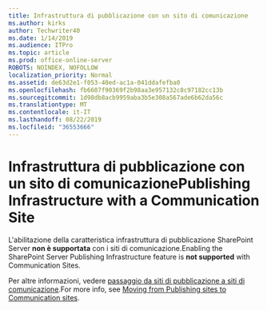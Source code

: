 ```yaml
---
title: Infrastruttura di pubblicazione con un sito di comunicazione
ms.author: kirks
author: Techwriter40
ms.date: 1/14/2019
ms.audience: ITPro
ms.topic: article
ms.prod: office-online-server
ROBOTS: NOINDEX, NOFOLLOW
localization_priority: Normal
ms.assetid: de63d2e1-f053-40ed-ac1a-041ddafefba0
ms.openlocfilehash: fb6607f90369f2b98aa3e957132c8c97182cc13b
ms.sourcegitcommit: 1d98db8acb9959aba3b5e308a567ade6b62da56c
ms.translationtype: MT
ms.contentlocale: it-IT
ms.lasthandoff: 08/22/2019
ms.locfileid: "36553666"
---
```

# <a name="publishing-infrastructure-with-a-communication-site"></a><span data-ttu-id="8c5f6-102">Infrastruttura di pubblicazione con un sito di comunicazione</span><span class="sxs-lookup"><span data-stu-id="8c5f6-102">Publishing Infrastructure with a Communication Site</span></span>


<span data-ttu-id="8c5f6-103">L'abilitazione della caratteristica infrastruttura di pubblicazione SharePoint Server **non è supportata** con i siti di comunicazione.</span><span class="sxs-lookup"><span data-stu-id="8c5f6-103">Enabling the SharePoint Server Publishing Infrastructure feature is **not supported** with Communication Sites.</span></span> 
  
<span data-ttu-id="8c5f6-104">Per altre informazioni, vedere [passaggio da siti di pubblicazione a siti di comunicazione](https://docs.microsoft.com/sharepoint/publishing-sites-classic-to-modern-experience).</span><span class="sxs-lookup"><span data-stu-id="8c5f6-104">For more info, see [Moving from Publishing sites to Communication sites](https://docs.microsoft.com/sharepoint/publishing-sites-classic-to-modern-experience).</span></span> 
  

